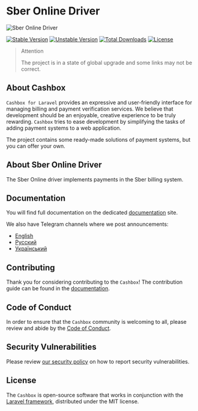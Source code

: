 # Sber Online Driver

![Sber Online Driver](https://preview.dragon-code.pro/cashbox/sber-online.svg?brand=laravel&preposition=none)

[![Stable Version][badge_stable]][link_packagist]
[![Unstable Version][badge_unstable]][link_packagist]
[![Total Downloads][badge_downloads]][link_packagist]
[![License][badge_license]][link_license]

> Attention
>
> The project is in a state of global upgrade and some links may not be correct.

## About Cashbox

`Cashbox for Laravel` provides an expressive and user-friendly interface for managing billing and payment verification
services.
We believe that development should be an enjoyable, creative experience to be truly rewarding.
`Cashbox` tries to ease development by simplifying the tasks of adding payment systems to a web application.

The project contains some ready-made solutions of payment systems, but you can offer your own.

## About Sber Online Driver

The Sber Online driver implements payments in the Sber billing system.

## Documentation

You will find full documentation on the dedicated [documentation](https://cashbox-laravel.github.io/docs) site.

We also have Telegram channels where we post announcements:

- [English](https://t.me/dragon_code_news_en)
- [Русский](https://t.me/dragon_code_news)
- [Український](https://t.me/dragon_code_news_ua)

## Contributing

Thank you for considering contributing to the `Cashbox`!
The contribution guide can be found in the [documentation](https://cashbox-laravel.github.io/docs).

## Code of Conduct

In order to ensure that the `Cashbox` community is welcoming to all, please review and abide by
the [Code of Conduct](https://cashbox-laravel.github.io/docs).

## Security Vulnerabilities

Please review [our security policy](https://cashbox-laravel.github.io/docs) on how to report security vulnerabilities.

## License

The `Cashbox` is open-source software that works in conjunction with
the [Laravel framework](https://laravel.com/), distributed under the MIT license.


[badge_downloads]:      https://img.shields.io/packagist/dt/cashbox/sber-online.svg?style=flat-square

[badge_license]:        https://img.shields.io/packagist/l/cashbox/sber-online.svg?style=flat-square

[badge_stable]:         https://img.shields.io/github/v/release/cashbox/sber-online?label=stable&style=flat-square

[badge_unstable]:       https://img.shields.io/badge/unstable-dev--main-orange?style=flat-square

[link_license]:         LICENSE

[link_packagist]:       https://packagist.org/packages/cashbox/sber-online
